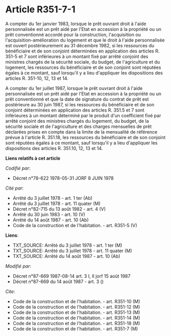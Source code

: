 # Article R351-7-1

A compter du 1er janvier 1983, lorsque le prêt ouvrant droit à l'aide personnalisée est un prêt aidé par l'Etat en accession
à la propriété ou un prêt conventionné accordé pour la construction, l'acquisition ou l'acquisition-amélioration du logement
et que le droit à l'aide personnalisée est ouvert postérieurement au 31 décembre 1982, si les ressources du bénéficiaire et
de son conjoint déterminées en application des articles R. 351-5 et 7 sont inférieures à un montant fixé par arrêté conjoint
des ministres chargés de la sécurité sociale, du budget, de l'agriculture et du logement, les ressources du bénéficiaire et
de son conjoint sont réputées égales à ce montant, sauf lorsqu'il y a lieu d'appliquer les dispositions des articles R.
351-10, 12, 13 et 14.

A compter du 1er juillet 1987, lorsque le prêt ouvrant droit à l'aide personnalisée est un prêt aidé par l'Etat en accession
à la propriété ou un prêt conventionné et que la date de signature du contrat de prêt est postérieure au 30 juin 1987, si les
ressources du bénéficiaire et de son conjoint déterminées en application des articles R. 351.5 et 7 sont inférieures à un
montant déterminé par le produit d'un coefficient fixé par arrêté conjoint des ministres chargés du logement, du budget, de
la sécurité sociale et de l'agriculture et des charges mensuelles de prêt déclarées prises en compte dans la limite de la
mensualité de référence prévue à l'article R. 351.18, les ressources du bénéficiaire et de son conjoint sont réputées égales
à ce montant, sauf lorsqu'il y a lieu d'appliquer les dispositions des articles R. 351.10, 12, 13 et 14.

**Liens relatifs à cet article**

_Codifié par_:

  - Décret n°78-622 1978-05-31 JORF 8 JUIN 1978

_Cité par_:

  - Arrêté du 3 juillet 1978 - art. 1 ter (Ab)
  - Arrêté du 3 juillet 1978 - art. 11 quater (M)
  - Décret n°82-715 du 13 août 1982 - art. 4 (V)
  - Arrêté du 30 juin 1983 - art. 10 (V)
  - Arrêté du 14 août 1987 - art. 10 (Ab)
  - Code de la construction et de l'habitation. - art. R351-5 (V)

**Liens**:

  - TXT_SOURCE: Arrêté du 3 juillet 1978 - art. 1 ter (M)
  - TXT_SOURCE: Arrêté du 3 juillet 1978 - art. 11 quater (M)
  - TXT_SOURCE: Arrêté du 14 août 1987 - art. 10 (Ab)

_Modifié par_:

  - Décret n°87-669 1987-08-14 art. 3 I, II jorf 15 août 1987
  - Décret n°87-669 du 14 août 1987 - art. 3 ()

_Cite_:

  - Code de la construction et de l'habitation. - art. R351-10 (M)
  - Code de la construction et de l'habitation. - art. R351-12 (M)
  - Code de la construction et de l'habitation. - art. R351-13 (M)
  - Code de la construction et de l'habitation. - art. R351-14 (M)
  - Code de la construction et de l'habitation. - art. R351-18 (M)
  - Code de la construction et de l'habitation. - art. R351-7 (M)
